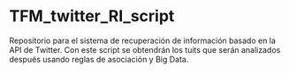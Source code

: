 # TFM_twitter_RI_script
Repositorio para el sistema de recuperación de información basado en la API de Twitter. Con este script se obtendrán los tuits que serán analizados después usando reglas de asociación y Big Data. 
